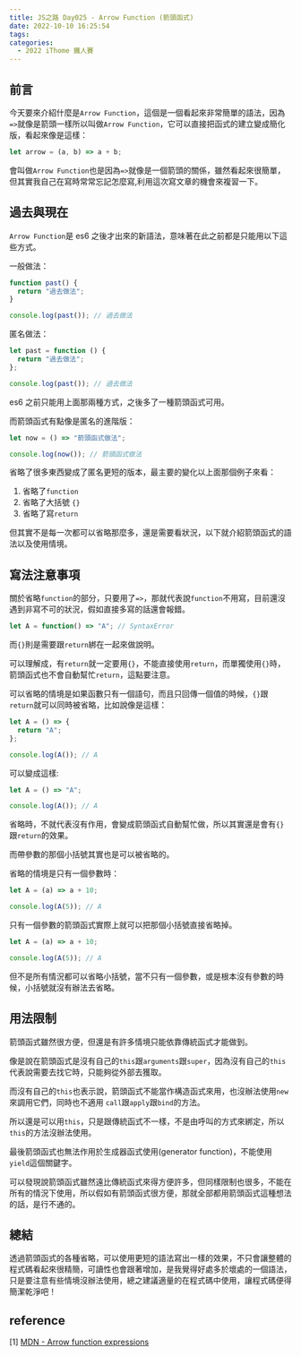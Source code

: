 ```yaml
---
title: JS之路 Day025 - Arrow Function (箭頭函式)
date: 2022-10-10 16:25:54
tags:
categories:
  - 2022 iThome 鐵人賽
---
```


## 前言

今天要來介紹什麼是`Arrow Function`，這個是一個看起來非常簡單的語法，因為`=>`就像是箭頭一樣所以叫做`Arrow Function`，它可以直接把函式的建立變成簡化版，看起來像是這樣：

<!--more-->

```javascript
let arrow = (a, b) => a + b;
```

會叫做`Arrow Function`也是因為`=>`就像是一個箭頭的關係，雖然看起來很簡單，但其實我自己在寫時常常忘記怎麼寫,利用這次寫文章的機會來複習一下。

## 過去與現在

`Arrow Function`是 es6 之後才出來的新語法，意味著在此之前都是只能用以下這些方式。

一般做法：

```javascript
function past() {
  return "過去做法";
}

console.log(past()); // 過去做法
```

匿名做法：

```javascript
let past = function () {
  return "過去做法";
};

console.log(past()); // 過去做法
```

es6 之前只能用上面那兩種方式，之後多了一種箭頭函式可用。

而箭頭函式有點像是匿名的進階版：

```javascript
let now = () => "箭頭函式做法";

console.log(now()); // 箭頭函式做法
```

省略了很多東西變成了匿名更短的版本，最主要的變化以上面那個例子來看：

1. 省略了`function`
2. 省略了大括號 `{}`
3. 省略了寫`return`

但其實不是每一次都可以省略那麼多，還是需要看狀況，以下就介紹箭頭函式的語法以及使用情境。

## 寫法注意事項

關於省略`function`的部分，只要用了`=>`，那就代表說`function`不用寫，目前還沒遇到非寫不可的狀況，假如直接多寫的話還會報錯。

```javascript
let A = function() => "A"; // SyntaxError
```

而`{}`則是需要跟`return`綁在一起來做說明。

可以理解成，有`return`就一定要用`{}`，不能直接使用`return`，而單獨使用`{}`時，箭頭函式也不會自動幫忙`return`，這點要注意。

可以省略的情境是如果函數只有一個語句，而且只回傳一個值的時候，`{}`跟`return`就可以同時被省略，比如說像是這樣：

```javascript
let A = () => {
  return "A";
};

console.log(A()); // A
```

可以變成這樣:

```javascript
let A = () => "A";

console.log(A()); // A
```

省略時，不就代表沒有作用，會變成箭頭函式自動幫忙做，所以其實還是會有`{}`跟`return`的效果。

而帶參數的那個小括號其實也是可以被省略的。

省略的情境是只有一個參數時：

```javascript
let A = (a) => a + 10;

console.log(A(5)); // A
```

只有一個參數的箭頭函式實際上就可以把那個小括號直接省略掉。

```javascript
let A = (a) => a + 10;

console.log(A(5)); // A
```

但不是所有情況都可以省略小括號，當不只有一個參數，或是根本沒有參數的時候，小括號就沒有辦法去省略。

## 用法限制

箭頭函式雖然很方便，但還是有許多情境只能依靠傳統函式才能做到。

像是說在箭頭函式是沒有自己的`this`跟`arguments`跟`super`，因為沒有自己的`this`代表說需要去找它時，只能夠從外部去獲取。

而沒有自己的`this`也表示說，箭頭函式不能當作構造函式來用，也沒辦法使用`new`來調用它們，同時也不適用 `call`跟`apply`跟`bind`的方法。

所以還是可以用`this`，只是跟傳統函式不一樣，不是由呼叫的方式來綁定，所以`this`的方法沒辦法使用。

最後箭頭函式也無法作用於生成器函式使用(generator function)，不能使用`yield`這個關鍵字。

可以發現說箭頭函式雖然遠比傳統函式來得方便許多，但同樣限制也很多，不能在所有的情況下使用，所以假如有箭頭函式很方便，那就全部都用箭頭函式這種想法的話，是行不通的。

## 總結

透過箭頭函式的各種省略，可以使用更短的語法寫出一樣的效果，不只會讓整體的程式碼看起來很精簡，可讀性也會跟著增加，是我覺得好處多於壞處的一個語法，只是要注意有些情境沒辦法使用，總之建議適量的在程式碼中使用，讓程式碼便得簡潔乾淨吧！

## reference

[1] [MDN - Arrow function expressions](https://developer.mozilla.org/en-US/docs/Web/JavaScript/Reference/Functions/Arrow_functions)
